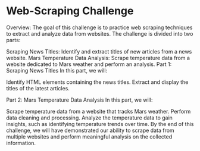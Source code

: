 # Web-Scraping Challenge

Overview:
The goal of this challenge is to practice web scraping techniques to extract and analyze data from websites. The challenge is divided into two parts:

Scraping News Titles: Identify and extract titles of new articles from a news website.
Mars Temperature Data Analysis: Scrape temperature data from a website dedicated to Mars weather and perform an analysis.
Part 1: Scraping News Titles
In this part, we will:

Identify HTML elements containing the news titles.
Extract and display the titles of the latest articles.


Part 2: Mars Temperature Data Analysis
In this part, we will:

Scrape temperature data from a website that tracks Mars weather.
Perform data cleaning and processing.
Analyze the temperature data to gain insights, such as identifying temperature trends over time.
By the end of this challenge, we will have demonstrated our ability to scrape data from multiple websites and perform meaningful analysis on the collected information.
